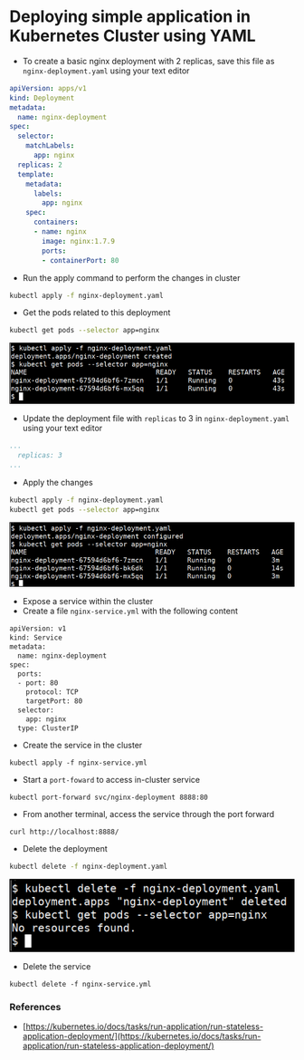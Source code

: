 # Deploying simple application in Kubernetes Cluster using YAML

* To create a basic nginx deployment with 2 replicas, save this file as `nginx-deployment.yaml` using your text editor

```yaml
apiVersion: apps/v1
kind: Deployment
metadata:
  name: nginx-deployment
spec:
  selector:
    matchLabels:
      app: nginx
  replicas: 2
  template:
    metadata:
      labels:
        app: nginx
    spec:
      containers:
      - name: nginx
        image: nginx:1.7.9
        ports:
        - containerPort: 80
```

* Run the apply command to perform the changes in cluster

```bash
kubectl apply -f nginx-deployment.yaml
```

* Get the pods related to this deployment

```bash
kubectl get pods --selector app=nginx
```

![](images/deploy-app-get-pods.png)

* Update the deployment file with `replicas` to 3 in `nginx-deployment.yaml` using your text editor

```yaml
...
  replicas: 3
...
```

* Apply the changes

```bash
kubectl apply -f nginx-deployment.yaml
kubectl get pods --selector app=nginx
```
![](images/update-deployment.png)

* Expose a service within the cluster
* Create a file `nginx-service.yml` with the following content

```
apiVersion: v1
kind: Service
metadata:
  name: nginx-deployment
spec:
  ports:
  - port: 80
    protocol: TCP
    targetPort: 80
  selector:
    app: nginx
  type: ClusterIP
```

* Create the service in the cluster

```
kubectl apply -f nginx-service.yml
```

* Start a `port-foward` to access in-cluster service

```
kubectl port-forward svc/nginx-deployment 8888:80
```

* From another terminal, access the service through the port forward

```
curl http://localhost:8888/
```

* Delete the deployment

```bash
kubectl delete -f nginx-deployment.yaml
```
![](images/delete-deploy.png)

* Delete the service

```
kubectl delete -f nginx-service.yml
```


### References

* [https://kubernetes.io/docs/tasks/run-application/run-stateless-application-deployment/](https://kubernetes.io/docs/tasks/run-application/run-stateless-application-deployment/)